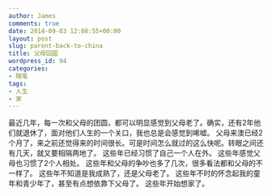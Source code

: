 ```yaml
---
author: James
comments: true
date: 2014-09-03 12:08:55+00:00
layout: post
slug: parent-back-to-china
title: 父母回国
wordpress_id: 94
categories:
- 随笔
tags:
- 人生
- 家
---
```


最近几年，每一次和父母的团圆，都可以明显感觉到父母老了。确实，还有2年他们就退休了，面对他们人生的一个关口，我也总是会感觉到唏嘘。 父母来澳已经2个月了，来之前还觉得来的时间很长。可是时间怎么就过的这么快呢。转眼之间还有几天，就又要相隔两地了。 这些年已经习惯了自己一个人在外。 这些年感觉父母也习惯了2个人相处。 这些年和父母的争吵也多了几次，很多看法都和父母的不一样了。 这些年不知道是我成熟了，还是父母老了。 这些年不时的怀念起我的童年和青少年了，甚至有点想依靠下父母了。 这些年开始想家了。
